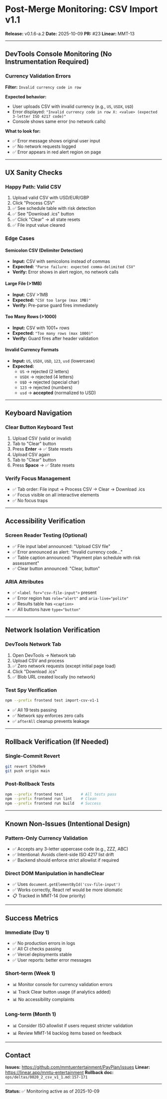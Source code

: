 # Post-Merge Monitoring: CSV Import v1.1

**Release:** v0.1.6-a.2
**Date:** 2025-10-09
**PR:** #23
**Linear:** MMT-13

---

## DevTools Console Monitoring (No Instrumentation Required)

### Currency Validation Errors
**Filter:** `Invalid currency code in row`

**Expected behavior:**
- User uploads CSV with invalid currency (e.g., `US`, `USDX`, `U$D`)
- Error displayed: `"Invalid currency code in row X: <value> (expected 3-letter ISO 4217 code)"`
- Console shows same error (no network calls)

**What to look for:**
- ✅ Error message shows original user input
- ✅ No network requests logged
- ✅ Error appears in red alert region on page

---

## UX Sanity Checks

### Happy Path: Valid CSV
1. Upload valid CSV with USD/EUR/GBP
2. Click "Process CSV"
3. ✅ See schedule table with risk detection
4. ✅ See "Download .ics" button
5. ✅ Click "Clear" → all state resets
6. ✅ File input value cleared

### Edge Cases

#### Semicolon CSV (Delimiter Detection)
- **Input:** CSV with semicolons instead of commas
- **Expected:** `"Parse failure: expected comma-delimited CSV"`
- **Verify:** Error shows in alert region, no network calls

#### Large File (>1MB)
- **Input:** CSV >1MB
- **Expected:** `"CSV too large (max 1MB)"`
- **Verify:** Pre-parse guard fires immediately

#### Too Many Rows (>1000)
- **Input:** CSV with 1001+ rows
- **Expected:** `"Too many rows (max 1000)"`
- **Verify:** Guard fires after header validation

#### Invalid Currency Formats
- **Input:** `US`, `USDX`, `U$D`, `123`, `usd` (lowercase)
- **Expected:**
  - `US` → rejected (2 letters)
  - `USDX` → rejected (4 letters)
  - `U$D` → rejected (special char)
  - `123` → rejected (numbers)
  - `usd` → **accepted** (normalized to USD)

---

## Keyboard Navigation

### Clear Button Keyboard Test
1. Upload CSV (valid or invalid)
2. Tab to "Clear" button
3. Press **Enter** → ✅ State resets
4. Upload CSV again
5. Tab to "Clear" button
6. Press **Space** → ✅ State resets

### Verify Focus Management
- ✅ Tab order: File input → Process CSV → Clear → Download .ics
- ✅ Focus visible on all interactive elements
- ✅ No focus traps

---

## Accessibility Verification

### Screen Reader Testing (Optional)
- ✅ File input label announced: "Upload CSV file"
- ✅ Error announced as alert: "Invalid currency code..."
- ✅ Table caption announced: "Payment plan schedule with risk assessment"
- ✅ Clear button announced: "Clear, button"

### ARIA Attributes
- ✅ `<label for="csv-file-input">` present
- ✅ Error region has `role="alert"` and `aria-live="polite"`
- ✅ Results table has `<caption>`
- ✅ All buttons have `type="button"`

---

## Network Isolation Verification

### DevTools Network Tab
1. Open DevTools → Network tab
2. Upload CSV and process
3. ✅ Zero network requests (except initial page load)
4. Click "Download .ics"
5. ✅ Blob URL created locally (no network)

### Test Spy Verification
```bash
npm --prefix frontend test import-csv-v1-1
```
- ✅ All 19 tests passing
- ✅ Network spy enforces zero calls
- ✅ `afterAll` cleanup prevents leakage

---

## Rollback Verification (If Needed)

### Single-Commit Revert
```bash
git revert 576d9e9
git push origin main
```

### Post-Rollback Tests
```bash
npm --prefix frontend test        # All tests pass
npm --prefix frontend run lint    # Clean
npm --prefix frontend run build   # Success
```

---

## Known Non-Issues (Intentional Design)

### Pattern-Only Currency Validation
- ✅ Accepts any 3-letter uppercase code (e.g., ZZZ, ABC)
- ✅ Intentional: Avoids client-side ISO 4217 list drift
- ✅ Backend should enforce strict allowlist if required

### Direct DOM Manipulation in handleClear
- ✅ Uses `document.getElementById('csv-file-input')`
- ✅ Works correctly, React ref would be more idiomatic
- 📋 Tracked in MMT-14 (low priority)

---

## Success Metrics

### Immediate (Day 1)
- ✅ No production errors in logs
- ✅ All CI checks passing
- ✅ Vercel deployments stable
- ✅ User reports: better error messages

### Short-term (Week 1)
- 📊 Monitor console for currency validation errors
- 📊 Track Clear button usage (if analytics added)
- 📊 No accessibility complaints

### Long-term (Month 1)
- 📊 Consider ISO allowlist if users request stricter validation
- 📊 Review MMT-14 backlog items based on feedback

---

## Contact

**Issues:** https://github.com/mmtuentertainment/PayPlan/issues
**Linear:** https://linear.app/mmtu-entertainment
**Rollback doc:** `ops/deltas/0020_2_csv_v1_1.md:157-171`

---

**Status:** ✅ Monitoring active as of 2025-10-09
